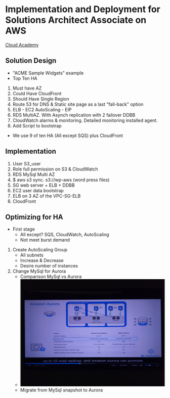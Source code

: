 # Implementation and Deployment for Solutions Architect Associate on AWS
[Cloud Academy](https://cloudacademy.com/amazon-web-services/implementation-and-deployment-for-solutions-architect-associate-on-aws-course/)

## Solution Design
- "ACME Sample Widgets" example
- Top Ten HA
1. Must have AZ
2. Could Have CloudFront
3. Should Have Single Region
4. Route 53 for DNS & Static site page as a last "fall-back" option
5. ELB - EC2 AutoScaling - EIP
6. RDS MultiAZ. With Asynch replication with 2 failover DDBB
7. CloudWatch alarms & monitoring. Detailed monitoring installed agent.
8. Add Script to bootstrap
- We use 9 of ten HA (All except SQS) plus CloudFront

## Implementation
1. User S3_user
2. Role full permission on S3 & CloudWatch
3. RDS MySql Multi AZ
4. $ aws s3 sync. s3://wp-aws (word press files)
5. SG web server + ELB + DDBB
6. EC2 user data bootstrap
7. ELB on 3 AZ of the VPC-SG-ELB
8. CloudFront

## Optimizing for HA
* First stage
  - All except? SQS, CloudWatch, AutoScaling
  - Not meet burst demand
1. Create AutoScaling Group
   - All subnets
   - Increase & Decrease
   - Desire number of instances
2. Change MySql for Aurora
   - Comparison MySql vs Aurora
   - ![](22-aurora-vs-mysql.jpg)
   - Migrate from MySql snapshot to Aurora
   


